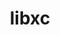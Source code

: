 ---
title: "libxc"
layout: cache
categories: [package, develop]
meta: {"versions": ["6.1.0"], "compilers": ["gcc@=7.3.1"], "oss": ["amzn2"], "platforms": ["linux"], "targets": ["aarch64", "neoverse_n1", "x86_64_v3"], "stacks": ["aws-ahug", "aws-ahug-aarch64", "root"], "num_specs": 11, "num_specs_by_stack": {"root": 11, "aws-ahug-aarch64": 10, "aws-ahug": 1}}
spec_details: [{"hash": "kbhbedbyxsoevmrebxw4mlc5euk5uh5e", "compiler": "gcc@=7.3.1", "versions": ["6.1.0"], "os": "amzn2", "platform": "linux", "target": "aarch64", "variants": ["build_system=autotools", "~cuda", "+shared"], "stacks": ["root", "aws-ahug-aarch64"], "size": "-", "tarball": "https://binaries.spack.io/develop/build_cache/linux-amzn2-aarch64/gcc-7.3.1/libxc-6.1.0/linux-amzn2-aarch64-gcc-7.3.1-libxc-6.1.0-kbhbedbyxsoevmrebxw4mlc5euk5uh5e.spack"}, {"hash": "h7rga5lo52s3zscxfuyodajbmvwamh45", "compiler": "gcc@=7.3.1", "versions": ["6.1.0"], "os": "amzn2", "platform": "linux", "target": "aarch64", "variants": ["build_system=autotools", "~cuda", "+shared"], "stacks": ["root", "aws-ahug-aarch64"], "size": "-", "tarball": "https://binaries.spack.io/develop/build_cache/linux-amzn2-aarch64/gcc-7.3.1/libxc-6.1.0/linux-amzn2-aarch64-gcc-7.3.1-libxc-6.1.0-h7rga5lo52s3zscxfuyodajbmvwamh45.spack"}, {"hash": "vjxizejgvxbzvsc6aqv6hcrvi5ujmf7i", "compiler": "gcc@=7.3.1", "versions": ["6.1.0"], "os": "amzn2", "platform": "linux", "target": "aarch64", "variants": ["build_system=autotools", "~cuda", "+shared"], "stacks": ["root", "aws-ahug-aarch64"], "size": "-", "tarball": "https://binaries.spack.io/develop/build_cache/linux-amzn2-aarch64/gcc-7.3.1/libxc-6.1.0/linux-amzn2-aarch64-gcc-7.3.1-libxc-6.1.0-vjxizejgvxbzvsc6aqv6hcrvi5ujmf7i.spack"}, {"hash": "twv6nqekepddmlszmpdrc3shioa66dce", "compiler": "gcc@=7.3.1", "versions": ["6.1.0"], "os": "amzn2", "platform": "linux", "target": "aarch64", "variants": ["build_system=autotools", "~cuda", "+shared"], "stacks": ["root", "aws-ahug-aarch64"], "size": "-", "tarball": "https://binaries.spack.io/develop/build_cache/linux-amzn2-aarch64/gcc-7.3.1/libxc-6.1.0/linux-amzn2-aarch64-gcc-7.3.1-libxc-6.1.0-twv6nqekepddmlszmpdrc3shioa66dce.spack"}, {"hash": "zuqfyg4bvhpaxdmzq7oxwdgjf3thoh4v", "compiler": "gcc@=7.3.1", "versions": ["6.1.0"], "os": "amzn2", "platform": "linux", "target": "aarch64", "variants": ["build_system=autotools", "~cuda", "+shared"], "stacks": ["root", "aws-ahug-aarch64"], "size": "-", "tarball": "https://binaries.spack.io/develop/build_cache/linux-amzn2-aarch64/gcc-7.3.1/libxc-6.1.0/linux-amzn2-aarch64-gcc-7.3.1-libxc-6.1.0-zuqfyg4bvhpaxdmzq7oxwdgjf3thoh4v.spack"}, {"hash": "bccfx2xmfyt7tnoc65ksyjzwzmjfig4w", "compiler": "gcc@=7.3.1", "versions": ["6.1.0"], "os": "amzn2", "platform": "linux", "target": "neoverse_n1", "variants": ["build_system=autotools", "~cuda", "+shared"], "stacks": ["root", "aws-ahug-aarch64"], "size": "-", "tarball": "https://binaries.spack.io/develop/build_cache/linux-amzn2-neoverse_n1/gcc-7.3.1/libxc-6.1.0/linux-amzn2-neoverse_n1-gcc-7.3.1-libxc-6.1.0-bccfx2xmfyt7tnoc65ksyjzwzmjfig4w.spack"}, {"hash": "ovyogsjukriec46p4synijis3ruphk23", "compiler": "gcc@=7.3.1", "versions": ["6.1.0"], "os": "amzn2", "platform": "linux", "target": "neoverse_n1", "variants": ["build_system=autotools", "~cuda", "+shared"], "stacks": ["root", "aws-ahug-aarch64"], "size": "-", "tarball": "https://binaries.spack.io/develop/build_cache/linux-amzn2-neoverse_n1/gcc-7.3.1/libxc-6.1.0/linux-amzn2-neoverse_n1-gcc-7.3.1-libxc-6.1.0-ovyogsjukriec46p4synijis3ruphk23.spack"}, {"hash": "y2xinqyfexcxki6qjtw3wijknl5pa4q7", "compiler": "gcc@=7.3.1", "versions": ["6.1.0"], "os": "amzn2", "platform": "linux", "target": "neoverse_n1", "variants": ["build_system=autotools", "~cuda", "+shared"], "stacks": ["root", "aws-ahug-aarch64"], "size": "-", "tarball": "https://binaries.spack.io/develop/build_cache/linux-amzn2-neoverse_n1/gcc-7.3.1/libxc-6.1.0/linux-amzn2-neoverse_n1-gcc-7.3.1-libxc-6.1.0-y2xinqyfexcxki6qjtw3wijknl5pa4q7.spack"}, {"hash": "spheopdtuocmkll32orrffvbvxv74p7m", "compiler": "gcc@=7.3.1", "versions": ["6.1.0"], "os": "amzn2", "platform": "linux", "target": "neoverse_n1", "variants": ["build_system=autotools", "~cuda", "+shared"], "stacks": ["root", "aws-ahug-aarch64"], "size": "-", "tarball": "https://binaries.spack.io/develop/build_cache/linux-amzn2-neoverse_n1/gcc-7.3.1/libxc-6.1.0/linux-amzn2-neoverse_n1-gcc-7.3.1-libxc-6.1.0-spheopdtuocmkll32orrffvbvxv74p7m.spack"}, {"hash": "65twhqm47fwmdljdownsfycynmem3m3c", "compiler": "gcc@=7.3.1", "versions": ["6.1.0"], "os": "amzn2", "platform": "linux", "target": "neoverse_n1", "variants": ["build_system=autotools", "~cuda", "+shared"], "stacks": ["root", "aws-ahug-aarch64"], "size": "-", "tarball": "https://binaries.spack.io/develop/build_cache/linux-amzn2-neoverse_n1/gcc-7.3.1/libxc-6.1.0/linux-amzn2-neoverse_n1-gcc-7.3.1-libxc-6.1.0-65twhqm47fwmdljdownsfycynmem3m3c.spack"}, {"hash": "l3bprd3tscttmdroprbrpsbmudc5mbal", "compiler": "gcc@=7.3.1", "versions": ["6.1.0"], "os": "amzn2", "platform": "linux", "target": "x86_64_v3", "variants": ["build_system=autotools", "~cuda", "+shared"], "stacks": ["aws-ahug", "root"], "size": "-", "tarball": "https://binaries.spack.io/develop/build_cache/linux-amzn2-x86_64_v3/gcc-7.3.1/libxc-6.1.0/linux-amzn2-x86_64_v3-gcc-7.3.1-libxc-6.1.0-l3bprd3tscttmdroprbrpsbmudc5mbal.spack"}]
---